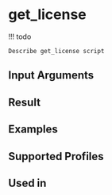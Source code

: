 

# get_license

<!-- prettier-ignore -->
!!! todo

    Describe get_license script

Input Arguments
---------------

Result
------

Examples
--------

Supported Profiles
------------------

Used in
-------
